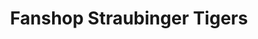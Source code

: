 ---
title: "Fanshop Straubinger Tigers"
url: /straubing/fanshop-straubinger-tigers/
shop: Allgemein
---